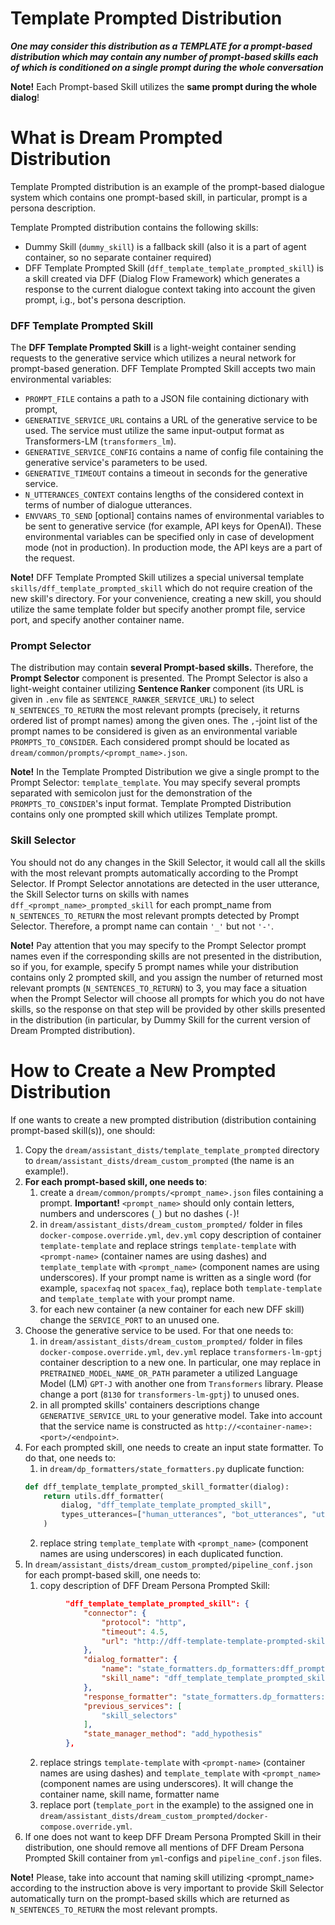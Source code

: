 # Template Prompted Distribution

**_One may consider this distribution as a TEMPLATE for a prompt-based distribution which may contain any number of 
prompt-based skills each of which is conditioned on a single prompt during the whole conversation_**

**Note!** Each Prompt-based Skill utilizes the **same prompt during the whole dialog**!

# What is Dream Prompted Distribution

Template Prompted distribution is an example of the prompt-based dialogue system which contains one prompt-based skill, 
in particular, prompt is a persona description. 

Template Prompted distribution contains the following skills:
* Dummy Skill (`dummy_skill`) is a fallback skill (also it is a part of agent container, so no separate container required)
* DFF Template Prompted Skill (`dff_template_template_prompted_skill`) is a skill created via DFF (Dialog Flow Framework)
which generates a response to the current dialogue context taking into account the given prompt, i.g., bot's persona description.

### DFF Template Prompted Skill

The **DFF Template Prompted Skill** is a light-weight container sending requests to the generative service 
which utilizes a neural network for prompt-based generation.
DFF Template Prompted Skill accepts two main environmental variables:
  * `PROMPT_FILE`  contains a path to a JSON file containing dictionary with prompt, 
  * `GENERATIVE_SERVICE_URL` contains a URL of the generative service to be used.
  The service must utilize the same input-output format as Transformers-LM (`transformers_lm`). 
  * `GENERATIVE_SERVICE_CONFIG` contains a name of config file containing the generative service's parameters to be used.
  * `GENERATIVE_TIMEOUT` contains a timeout in seconds for the generative service.
  * `N_UTTERANCES_CONTEXT` contains lengths of the considered context in terms of number of dialogue utterances.
  * `ENVVARS_TO_SEND` \[optional\] contains names of environmental variables to be sent to generative service (for example, API keys for OpenAI).
  These environmental variables can be specified only in case of development mode (not in production).
  In production mode, the API keys are a part of the request.


**Note!** DFF Template Prompted Skill utilizes a special universal template `skills/dff_template_prompted_skill`
which do not require creation of the new skill's directory. For your convenience, creating a new skill, 
you should utilize the same template folder but specify another prompt file, service port, and specify another container name.

### Prompt Selector

The distribution may contain **several Prompt-based skills.** Therefore, the **Prompt Selector** component is presented. 
The Prompt Selector is also a light-weight container utilizing **Sentence Ranker** component 
(its URL is given in `.env` file as `SENTENCE_RANKER_SERVICE_URL`) to select `N_SENTENCES_TO_RETURN` 
the most relevant prompts (precisely, it returns ordered list of prompt names) among the given ones. 
The `,`-joint list of the prompt names to be considered is given as an environmental variable `PROMPTS_TO_CONSIDER`.
Each considered prompt should be located as `dream/common/prompts/<prompt_name>.json`.

**Note!** In the Template Prompted Distribution we give a single prompt to the Prompt Selector: `template_template`.
You may specify several prompts separated with semicolon just for the demonstration of the `PROMPTS_TO_CONSIDER`'s input format. 
Template Prompted Distribution contains only one prompted skill which utilizes Template prompt.

### Skill Selector

You should not do any changes in the Skill Selector, it would call all the skills with the most relevant prompts
automatically according to the Prompt Selector.  If Prompt Selector annotations are detected in the user utterance, 
the Skill Selector turns on skills with names `dff_<prompt_name>_prompted_skill` for each prompt_name from
`N_SENTENCES_TO_RETURN` the most relevant prompts detected by Prompt Selector. 
Therefore, a prompt name can contain `'_'` but not `'-'`. 

**Note!** Pay attention that you may specify to the Prompt Selector prompt names 
even if the corresponding skills are not presented in the distribution, so if you, for example, specify 5 prompt names
while your distribution contains only 2 prompted skill, and you assign the number of returned most relevant prompts
(`N_SENTENCES_TO_RETURN`) to 3, you may face a situation when the Prompt Selector will choose all prompts for which
you do not have skills, so the response on that step will be provided by other skills presented in the distribution 
(in particular, by Dummy Skill for the current version of Dream Prompted distribution).

# How to Create a New Prompted Distribution

If one wants to create a new prompted distribution (distribution containing prompt-based skill(s)), one should:

1. Copy the `dream/assistant_dists/template_template_prompted` directory to `dream/assistant_dists/dream_custom_prompted`
(the name is an example!).
2. **For each prompt-based skill, one needs to**:
   1. create a `dream/common/prompts/<prompt_name>.json` files containing a prompt. 
   **Important!** `<prompt_name>` should only contain letters, numbers and underscores (`_`) but no dashes (`-`)!
   2. in `dream/assistant_dists/dream_custom_prompted/` folder in files `docker-compose.override.yml`, `dev.yml` 
   copy description of container `template-template` and replace strings `template-template` with `<prompt-name>` 
   (container names are using dashes) and 
   `template_template` with `<prompt_name>` (component names are using underscores). 
   If your prompt name is written as a single word 
   (for example, `spacexfaq` not `spacex_faq`), replace both `template-template` and `template_template` with your prompt name.
   3. for each new container (a new container for each new DFF skill) change the `SERVICE_PORT` 
   to an unused one.
3. Choose the generative service to be used. For that one needs to:
   1. in `dream/assistant_dists/dream_custom_prompted/` folder in files `docker-compose.override.yml`, `dev.yml` 
   replace `transformers-lm-gptj` container description to a new one. 
   In particular, one may replace in `PRETRAINED_MODEL_NAME_OR_PATH` parameter 
   a utilized Language Model (LM) `GPT-J` with another one from `Transformers` library. 
   Please change a port (`8130` for `transformers-lm-gptj`) to unused ones. 
   2. in all prompted skills' containers descriptions change `GENERATIVE_SERVICE_URL` to your generative model. 
   Take into account that the service name is constructed as `http://<container-name>:<port>/<endpoint>`. 
4. For each prompted skill, one needs to create an input state formatter. To do that, one needs to:
   1. in `dream/dp_formatters/state_formatters.py` duplicate function:
   ```python
   def dff_template_template_prompted_skill_formatter(dialog):
       return utils.dff_formatter(
           dialog, "dff_template_template_prompted_skill",
           types_utterances=["human_utterances", "bot_utterances", "utterances"]
       )
   ```
   2. replace string  `template_template` with `<prompt_name>` (component names are using underscores) in each duplicated function. 
5. In `dream/assistant_dists/dream_custom_prompted/pipeline_conf.json` for each prompt-based skill, one needs to:
   1. copy description of DFF Dream Persona Prompted Skill:
   ```json
            "dff_template_template_prompted_skill": {
                "connector": {
                    "protocol": "http",
                    "timeout": 4.5,
                    "url": "http://dff-template-template-prompted-skill:template_port/respond"
                },
                "dialog_formatter": {
                    "name": "state_formatters.dp_formatters:dff_prompted_skill_formatter",
                    "skill_name": "dff_template_template_prompted_skill"
                },
                "response_formatter": "state_formatters.dp_formatters:skill_with_attributes_formatter_service",
                "previous_services": [
                    "skill_selectors"
                ],
                "state_manager_method": "add_hypothesis"
            },
   ```
   2. replace strings `template-template` with `<prompt-name>` (container names are using dashes) and 
   `template_template` with `<prompt_name>` (component names are using underscores). It will change the container name, 
   skill name, formatter name
   3. replace port (`template_port` in the example) to the assigned one in 
   `dream/assistant_dists/dream_custom_prompted/docker-compose.override.yml`.
6. If one does not want to keep DFF Dream Persona Prompted Skill in their distribution, one should remove all mentions
of DFF Dream Persona Prompted Skill container from `yml`-configs and `pipeline_conf.json` files.

**Note!** Please, take into account that naming skill utilizing <prompt_name> according to the instruction above
is very important to provide Skill Selector automatically turn on the prompt-based skills which are returned as 
`N_SENTENCES_TO_RETURN` the most relevant prompts.



